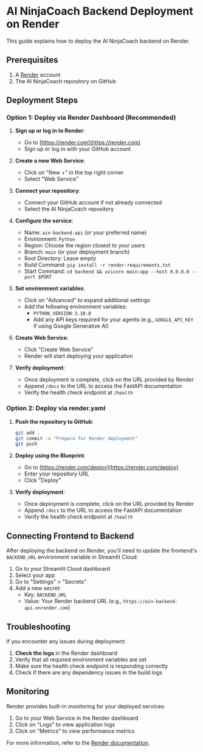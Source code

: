 # AI NinjaCoach Backend Deployment on Render

This guide explains how to deploy the AI NinjaCoach backend on Render.

## Prerequisites

1. A [Render](https://render.com) account
2. The AI NinjaCoach repository on GitHub

## Deployment Steps

### Option 1: Deploy via Render Dashboard (Recommended)

1. **Sign up or log in to Render**:
   - Go to [https://render.com](https://render.com)
   - Sign up or log in with your GitHub account

2. **Create a new Web Service**:
   - Click on "New +" in the top right corner
   - Select "Web Service"

3. **Connect your repository**:
   - Connect your GitHub account if not already connected
   - Select the AI NinjaCoach repository

4. **Configure the service**:
   - Name: `ain-backend-api` (or your preferred name)
   - Environment: `Python`
   - Region: Choose the region closest to your users
   - Branch: `main` (or your deployment branch)
   - Root Directory: Leave empty
   - Build Command: `pip install -r render-requirements.txt`
   - Start Command: `cd backend && uvicorn main:app --host 0.0.0.0 --port $PORT`

5. **Set environment variables**:
   - Click on "Advanced" to expand additional settings
   - Add the following environment variables:
     - `PYTHON_VERSION`: `3.10.0`
     - Add any API keys required for your agents (e.g., `GOOGLE_API_KEY` if using Google Generative AI)

6. **Create Web Service**:
   - Click "Create Web Service"
   - Render will start deploying your application

7. **Verify deployment**:
   - Once deployment is complete, click on the URL provided by Render
   - Append `/docs` to the URL to access the FastAPI documentation
   - Verify the health check endpoint at `/health`

### Option 2: Deploy via render.yaml

1. **Push the repository to GitHub**:
   ```bash
   git add .
   git commit -m "Prepare for Render deployment"
   git push
   ```

2. **Deploy using the Blueprint**:
   - Go to [https://render.com/deploy](https://render.com/deploy)
   - Enter your repository URL
   - Click "Deploy"

3. **Verify deployment**:
   - Once deployment is complete, click on the URL provided by Render
   - Append `/docs` to the URL to access the FastAPI documentation
   - Verify the health check endpoint at `/health`

## Connecting Frontend to Backend

After deploying the backend on Render, you'll need to update the frontend's `BACKEND_URL` environment variable in Streamlit Cloud:

1. Go to your Streamlit Cloud dashboard
2. Select your app
3. Go to "Settings" > "Secrets"
4. Add a new secret:
   - Key: `BACKEND_URL`
   - Value: Your Render backend URL (e.g., `https://ain-backend-api.onrender.com`)

## Troubleshooting

If you encounter any issues during deployment:

1. **Check the logs** in the Render dashboard
2. Verify that all required environment variables are set
3. Make sure the health check endpoint is responding correctly
4. Check if there are any dependency issues in the build logs

## Monitoring

Render provides built-in monitoring for your deployed services:

1. Go to your Web Service in the Render dashboard
2. Click on "Logs" to view application logs
3. Click on "Metrics" to view performance metrics

For more information, refer to the [Render documentation](https://render.com/docs).
